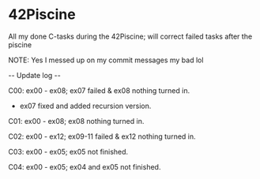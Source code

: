# 42Piscine
All my done C-tasks during the 42Piscine; will correct failed tasks after the piscine

NOTE: Yes I messed up on my commit messages my bad lol

-- Update log --

C00: ex00 - ex08; ex07 failed & ex08 nothing turned in.
  - ex07 fixed and added recursion version.

C01: ex00 - ex08; ex08 nothing turned in.

C02: ex00 - ex12; ex09-11 failed & ex12 nothing turned in.

C03: ex00 - ex05; ex05 not finished.

C04: ex00 - ex05; ex04 and ex05 not finished.

